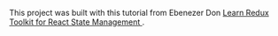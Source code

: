 This project was built with this tutorial from Ebenezer Don [Learn Redux Toolkit for React State Management
](https://youtu.be/rtwZrbpsbIY).
